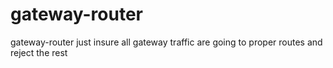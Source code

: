 # gateway-router
gateway-router just insure all gateway traffic are going to proper routes and reject the rest
